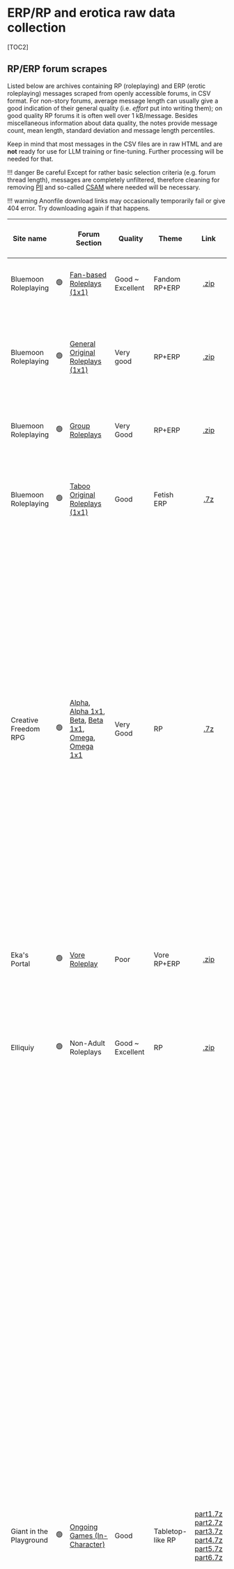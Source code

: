 # ERP/RP and erotica raw data collection
[TOC2]

## RP/ERP forum scrapes
Listed below are archives containing RP (roleplaying) and ERP (erotic roleplaying) messages scraped from openly accessible forums, in CSV format. For non-story forums, average message length can usually give a good indication of their general quality (i.e. _effort_ put into writing them); on good quality RP forums it is often well over 1 kB/message. Besides miscellaneous information about data quality, the notes provide message count, mean length, standard deviation and message length percentiles.

Keep in mind that most messages in the CSV files are in raw HTML and are **not** ready for use for LLM training or fine-tuning. Further processing will be needed for that.

!!! danger Be careful
	Except for rather basic selection criteria (e.g. forum thread length), messages are completely unfiltered, therefore cleaning for removing [PII](https://en.wikipedia.org/wiki/Personal_data) and so-called [CSAM](https://en.wikipedia.org/wiki/Child_sexual_abuse_material) where needed will be necessary.

!!! warning
	Anonfile download links may occasionally temporarily fail or give 404 error. Try downloading again if that happens.

Site name |   | Forum Section | Quality | Theme | Link | Message length statistics and notes |
---|:-:|---|---|---|:-:|---
Bluemoon Roleplaying |🟢| [Fan-based Roleplays (1x1)](https://bluemoonroleplaying.com/community/forums/23/) | Good ~ Excellent | Fandom RP+ERP | [.zip](https://files.catbox.moe/n0x1ub.zip) | `[Count:293778 Mean:944 Std:1366 25%:226 50%:540 75%:1177 90%:2173 95%:3131]`
Bluemoon Roleplaying |🟢| [General Original Roleplays (1x1)](https://bluemoonroleplaying.com/community/forums/8/) | Very good | RP+ERP | [.zip](https://files.catbox.moe/bkq9xt.zip) | `[Count:451593 Mean:997 Std:1493 25%:289 50%:594 75%:1201 90%:2200 95%:3146]` somewhat variable quality/message length. Many empty threads. 
Bluemoon Roleplaying |🟢| [Group Roleplays](https://bluemoonroleplaying.com/community/forums/10/) | Very Good | RP+ERP | [.zip](https://files.catbox.moe/hw9kj5.zip) | `[Count:37458 Mean:1174 Std:2223 25%:309 50%:640 75%:1413 90%:2664 95%:3784]`
Bluemoon Roleplaying |🟢| [Taboo Original Roleplays (1x1)](https://bluemoonroleplaying.com/community/forums/9/) | Good | Fetish ERP | [.7z](https://files.catbox.moe/9n2jay.7z) |  `[Count:534299 Mean:1029 Std:1340 25%:265 50%:611 75%:1306 90%:2388 95%:3350]` Several long threads contain mostly short messages.
Creative Freedom RPG |🟢| [Alpha](https://creativefreedomrpg.com/viewforum.php?f=19), [Alpha 1x1](https://creativefreedomrpg.com/viewforum.php?f=80), [Beta](https://creativefreedomrpg.com/viewforum.php?f=17), [Beta 1x1](https://creativefreedomrpg.com/viewforum.php?f=79), [Omega](https://creativefreedomrpg.com/viewforum.php?f=8), [Omega 1x1](https://creativefreedomrpg.com/viewforum.php?f=77) | Very Good | RP | [.7z](https://files.catbox.moe/k7i41a.7z) |  A1: `[Count:4635 Mean:2968 Std:3780 25%:1362 50%:2040 75%:3183 90%:5369 95%:7604]` AG:`[Count:4442 Mean:3574 Std:3263 25%:1697 50%:2628 75%:4223 90%:6852 95%:9376]`  B1:`[Count:25158 Mean:1338 Std:2233 25%:609 50%:927 75%:1472 90%:2330 95%:3150]` BG:`[Count:13845 Mean:1868 Std:1880 25%:826 50%:1348 75%:2247 90%:3710 95%:4976]` O1:`[Count:31612 Mean:646 Std:598 25%:281 50%:515 75%:831 90%:1221 95%:1569]` OG:`[Count:13281 Mean:772 Std:1098 25%:234 50%:451 75%:885 90%:1694 95%:2451]` Moderately good quality. ==Some messages may have encoding issues==
Eka's Portal |🟢| [Vore Roleplay](https://aryion.com/forum/viewforum.php?f=19) | Poor | Vore RP+ERP | [.zip](https://files.catbox.moe/b08r1u.zip) |  `[Count:430574 Mean:318 Std:914 25%:73 50%:143 75%:286 90%:593 95%:1022]` Threads mostly in-topic but message style often in one-liner form.
Elliquiy |🟢| Non-Adult Roleplays | Good ~ Excellent | RP | [.zip](https://files.catbox.moe/qyhzbc.zip) |  `[Count:52496 Mean:653 Std:1113 25%:124 50%:322 75%:781 90%:1554 95%:2295]` OOC threads present. Non-OOC threads very good.
Giant in the Playground |🟢| [Ongoing Games (In-Character)](https://forums.giantitp.com/forumdisplay.php?13-Ongoing-Games-(In-Character)) | Good | Tabletop-like RP | [part1.7z](https://files.catbox.moe/emijbl.7z) [part2.7z](https://files.catbox.moe/v16bul.7z) [part3.7z](https://files.catbox.moe/0cszzp.7z) [part4.7z](https://files.catbox.moe/yv3c7g.7z) [part5.7z](https://files.catbox.moe/mdcno7.7z) [part6.7z](https://files.catbox.moe/8em6zp.7z) | #1:`[Count:159149 Mean:752 Std:955 25%:258 50%:520 75%:943 90%:1549 95%:2123]` #2:`[Count:333893 Mean:756 Std:1248 25%:226 50%:467 75%:901 90%:1571 95%:2269]` #3:`[Count:320330 Mean:818 Std:1451 25%:213 50%:468 75%:924 90%:1728 95%:2839]` #04:`[Count:384830 Mean:898 Std:1409 25%:238 50%:531 75%:1029 90%:1938 95%:3042]` #5:`[Count:464139 Mean:957 Std:1784 25%:292 50%:600 75%:1104 90%:1943 95%:2796]` #6:`[Count:378482 Mean:1026 Std:1647 25%:309 50%:638 75%:1178 90%:2091 95%:3027]` #7:`[Count:502020 Mean:1109 Std:2019 25%:331 50%:706 75%:1290 90%:2300 95%:3299]` #8:`[Count:488631 Mean:1105 Std:1808 25%:297 50%:675 75%:1291 90%:2339 95%:3410]` #9:`[Count:533131 Mean:1348 Std:2511 25%:367 50%:774 75%:1507 90%:2792 95%:4131]` 3.5M messages in 9 files into 6 compressed archives. Generally consistently good prose, although the messages do not have a very long length on average. The theme is non-adult RP with table-top RPG rules or gaming elements which may need some care when parsing into a format suitable for training. **Note 1**: early posts from years 2005-2007 may have some formatting issues, e.g. showing `& quot;` (without the space) in the messages, or with raw BB-like `[ooc]` tags. **Note 2**: Some OOC threads and GM threads also present, denoted by related tags in the thread title. **Note 3**: important information (OOC, dice rolls, story info) can be under spoiler tags, don't discard them.
Literotica Forum |🟢| [Online Roleplaying](https://forum.literotica.com/forums/online-role-playing.10/) | Poor | RP+ERP | [.zip](https://files.catbox.moe/pn611u.zip) | `[Count:227973 Mean:936 Std:1469 25%:199 50%:557 75%:1121 90%:2083 95%:3076]` Many Off-topic, OOC threads, short-reply threads. Occasionally good threads. 
Literotica Forum |🟢| [Sexual Roleplaying](https://forum.literotica.com/forums/sexual-role-playing.11/) | Poor | ERP | [part1.7z](https://files.catbox.moe/cduamf.7z) [part2.7z](https://files.catbox.moe/aqgkqn.7z) [part3.7z](https://files.catbox.moe/4tuxhx.7z) [part4.7z](https://files.catbox.moe/p6ki3d.7z) [part5.7z](https://files.catbox.moe/aw4wdm.7z) | #01:`[Count:498048 Mean:963 Std:1130 25%:312 50%:648 75%:1221 90%:2067 95%:2838]` #02:`[Count:191958 Mean:814 Std:1030 25%:244 50%:522 75%:1036 90%:1784 95%:2456]` #03:`[Count:212865 Mean:729 Std:988 25%:198 50%:426 75%:890 90%:1632 95%:2382]` #04:`[Count:198527 Mean:760 Std:988 25%:239 50%:471 75%:921 90%:1647 95%:2327]` #05:`[Count:180607 Mean:802 Std:1039 25%:219 50%:514 75%:989 90%:1757 95%:2514]` #06:`[Count:158697 Mean:976 Std:1270 25%:285 50%:636 75%:1185 90%:2092 95%:3030]` #07:`[Count:146079 Mean:1080 Std:1261 25%:351 50%:744 75%:1354 90%:2305 95%:3197]` #08:`[Count:142542 Mean:1093 Std:1327 25%:395 50%:743 75%:1327 90%:2264 95%:3178]` #09:`[Count:173609 Mean:994 Std:1243 25%:303 50%:611 75%:1197 90%:2213 95%:3156]` #10:`[Count:182408 Mean:973 Std:1240 25%:301 50%:627 75%:1180 90%:2093 95%:2992]` #11:`[Count:207904 Mean:1074 Std:1396 25%:335 50%:674 75%:1296 90%:2364 95%:3335]` #12:`[Count:282249 Mean:1202 Std:1561 25%:327 50%:746 75%:1527 90%:2728 95%:3783]` 2.5M messages in 12 parts into 5 compressed files. Many Off-topic, OOC threads, short-reply threads. Occasionally good threads. Message HTML needs some cleaning.
[Menewsha](https://www.menewsha.com/forum/forumdisplay.php?f=309) |🟢| All 1x1 sections, All Group sections, [OOC](https://www.menewsha.com/forum/forumdisplay.php?f=109) | Poor ~ Mediocre | General RP | [1x1.7z](https://files.catbox.moe/9fm9zo.7z) [group.7z](https://files.catbox.moe/oi6836.7z) [OOC.7z](https://files.catbox.moe/2h3ck3.7z) | 1x1 #1: `[Count:191547 Mean:509 Std:688 25%:163 50%:308 75%:576 90%:1086 95%:1649]` 1x1 #2: `[Count:151791 Mean:512 Std:740 25%:136 50%:287 75%:620 90%:1190 95%:1697]` 1x1 #3: `[Count:172102 Mean:568 Std:954 25%:141 50%:258 75%:663 90%:1331 95%:1979]` Group: `[Count:304200 Mean:634 Std:1674 25%:130 50%:316 75%:707 90%:1404 95%:2079]` OOC: `[Count:171760 Mean:273 Std:1354 25%:56 50%:115 75%:228 90%:452 95%:761]` 990K messages in total; relatively short messages in general. Threads from OOC section provided, in case some what can be found to link in-character threads to them. As threads from multiple forum subsections have been put together in the same archive, an additional field in the CSVs providing the subforum location has been provided as well. ==Some messages may have encoding issues==
Menewsha |🟢| [RP Archive](https://www.menewsha.com/forum/forumdisplay.php?f=124) | Poor ~ Mediocre | General RP | [.7z](https://files.catbox.moe/b20qlg.7z) | #1:`[Count:230796 Mean:489 Std:672 25%:161 50%:319 75%:602 90%:1043 95%:1442]` #2:`[Count:200151 Mean:501 Std:835 25%:158 50%:323 75%:599 90%:1054 95%:1476]` #3:`[Count:205105 Mean:483 Std:817 25%:163 50%:309 75%:556 90%:989 95%:1421]` #4:`[Count:205770 Mean:608 Std:1099 25%:170 50%:388 75%:741 90%:1292 95%:1809]` About 840K messages in total from a 2008-2011 archive of general-themed RP by young users. Prose might not always be good and RP style not consistent, often with html tags used just to make posts prettier. Message length generally short. ==Some messages may have encoding issues==
Nation States |🟢| [Portal to the Multiverse](https://forum.nationstates.net/viewforum.php?f=31) | Mediocre | Nations, Politics and Misc RP | [part1.7z](https://files.catbox.moe/0ymm9e.7z) [part2.7z](https://files.catbox.moe/mh15vn.7z) [part3.7z](https://files.catbox.moe/neivku.7z) | #1:`[Count:295729 Mean:1048 Std:1291 25%:406 50%: 714 75%:1233 90%:2130 95%:3047]` #2:`[Count:299668 Mean:1528 Std:1789 25%:572 50%:1020 75%:1850 90%:3201 95%:4469]` #3:`[Count:286762 Mean:1950 Std:2235 25%:739 50%:1335 75%:2381 90%:4060 95%:5619]` #4:`[Count:256867 Mean:2942 Std:4319 25%:859 50%:1665 75%:3340 90%:6348 95%:9504]` Only the threads explicitly marked as "IC" (In-Character, RP) in the title were scraped, for about 1.1M messages in total into 3 compressed archives; still, not all messages might be RP-related. Noise and blockquotes need to be filtered. Message length excellent and even improved over time, but the general posting style might be difficult to adapt to the typical chatbot format.
[Roleplay Adventures](https://role-player.net/forum/) |🟢| All _In-character_ and "Hall of Fame" subforums | Mediocre (Variable) | General RP + Soft ERP | [.7z](https://files.catbox.moe/bg7a3v.7z) | #1 `[Count:73660 Mean:973 Std:2666 25%:131 50%:401 75%:1057 90%:2220 95%:3457]` #2 `[Count:73551 Mean:1203 Std:2294 25%:306 50%:670 75%:1482 90%:2643 95%:3647]` #3 `[Count:90614 Mean:662 Std:2218 25%:110 50%:208 75%:447 90%:1443 95%:2707]` 236K messages in total. A large portion of the messages is short, but a small subset is very long. Some OOC threads may be present. ==A handful of messages has encoding issues==
Roleplay Gateway |🟢| [Fanfics & Other Fiction-Based Roleplay](https://www.roleplaygateway.com/fanfics-other-fiction-based-roleplay-f113.html) | Mediocre | Fanfiction RP | [.zip](https://files.catbox.moe/hhgnom.zip) | `[Count:141810 Mean:840 Std:1353 25%:241 50%:507 75%:989 90%:1848 95%:2683]`
Roleplay Gateway |🟢| [Fantasy Roleplay](https://www.roleplaygateway.com/fantasy-roleplay-f102.html) | Mediocre | Fantasy RP | [.zip](https://files.catbox.moe/oiwj3b.zip) |  `[Count:265450 Mean:907 Std:1384 25%:230 50%:529 75%:1077 90%:2035 95%:2986]`
Roleplay Gateway |🟢| [Realistic Roleplay](https://www.roleplaygateway.com/realistic-roleplay-f111.html) | Mediocre | General RP | [.zip](https://files.catbox.moe/4okagw.zip) | `[Count:204882 Mean:830 Std:1087 25%:263 50%:501 75%:989 90%:1840 95%:2645]`
Roleplay Gateway |🟢| [School-Based Roleplay](https://www.roleplaygateway.com/school-based-roleplay-f181.html) | Mediocre | School life RP | [.zip](https://files.catbox.moe/0ji7x8.zip) | `[Count:41368 Mean:590 Std:730 25%:209 50%:419 75%:723 90%:1232 95%:1687]` some good threads, but otherwise inconsistent RP style.
[Roleplayer Guild](https://www.roleplayerguild.com/) |🟢| All roleplaying forums | **Excellent** | General RP+ERP | [part1.7z](https://anonfiles.com/edpfyak0z6/roleplayerguild_all_char_ic_ooc_part1_7z) [part2.7z](https://anonfiles.com/60tcy5kezd/roleplayerguild_all_char_ic_ooc_part2_7z) [part3.7z](https://anonfiles.com/19mdy8kbzf/roleplayerguild_all_char_ic_ooc_part3_7z) [part4.7z](https://anonfiles.com/1byayek9zd/roleplayerguild_all_char_ic_ooc_part4_7z) [part5.7z](https://anonfiles.com/E40by3kcz0/roleplayerguild_all_char_ic_ooc_part5_7z) [part6.7z](https://anonfiles.com/Y20ay6kbz7/roleplayerguild_all_char_ic_ooc_part6_7z) [part7.7z](https://anonfiles.com/ibZ3x3k5z9/roleplayerguild_all_char_ic_ooc_part7_7z) [part8.7z](https://anonfiles.com/Vcj1y3k1zd/roleplayerguild_all_char_ic_ooc_part8_7z) | This data is different compared to the others in that it includes within the same .csv files in-character (IC, i.e. actual roleplay), out-of-character (OOC) and Character Sheet messages for a total of about 3 million messages in 8 separately compressed 7z files. As OOC and Sheets share the same base url/name with the IC threads, they can be reliably associated with them, if needed. Thread tags and an additional field identifying if the messages are part of IC, OOC or sheets are included. **Possibly some of the best all-around RP data**. Special usage notes: **1**: @-mentions in the IC threads could be removed. **2**: A markdown file with an extended explanation of thread tags is provided.
RP Nation |🟢| [Group](https://www.rpnation.com/group/) | Poor ~ Good | RP | [part1.7z](https://files.catbox.moe/g9aicc.7z) [part2.7z](https://files.catbox.moe/3bjrin.7z) LOST [part4.7z](https://files.catbox.moe/sny2sq.7z) [part5.7z](https://files.catbox.moe/cyobf3.7z) | #1:`[Count:497833 Mean:649 Std:1454 25%:160 50%:344 75%:717 90%:1418 95%:2156]` #2:`[Count:383466 Mean:861 Std:1733 25%:188 50%:457 75%:977 90%:1950 95%:2978]` #4:`[Count:309836 Mean:2023 Std:2631 25%:524 50%:1230 75%:2582 90%:4719 95%:6467]` #5:`[Count:483754 Mean:1940 Std:3356 25%:424 50%:880 75%:2223 90%:4858 95%:7043]` Part 3 missing due to problems while scraping; variable message quality and length
RP Nation |🟢| [One on One (1x1)](https://www.rpnation.com/1x1/) | Poor ~ Good | RP | [part1.7z](https://files.catbox.moe/e42cfg.7z) [part2.7z](https://files.catbox.moe/fuko70.7z) | #1:`[Count:574127 Mean:596 Std:1194 25%:101 50%:243 75%:599 90%:1409 95%:2374]` #2:`[Count:594005 Mean:1334 Std:2787 25%:284 50%:728 75%:1320 90%:3087 95%:4801]` Variable quality that seemingly improved over time.
RPG Net |🟢| [Roleplay-By-Post Play Forum](https://forum.rpg.net/index.php?forums/roleplay-by-post-play-forum.31/) | Good | Tabletop-like RP | [.7z](https://anonfiles.com/U5ifC8k4za/rpgnet_roleplay_by_post_7z) | #1:`[Count:140054 Mean:1274 Std:1605 25%:322 50%:854 75%:1548 90%:2797 95%:3996]` #2:`[Count:143877 Mean:1326 Std:1552 25%:346 50%:945 75%:1681 90%:2848 95%:3992]` #3:`[Count:147795 Mean:1306 Std:1699 25%:306 50%:865 75%:1607 90%:2876 95%:4101]` #4:`[Count:140932 Mean:1235 Std:1534 25%:308 50%:853 75%:1514 90%:2705 95%:3865]` #5:`[Count:144716 Mean:1167 Std:1409 25%:312 50%:885 75%:1453 90%:2454 95%:3382]` #6:`[Count:134337 Mean:1151 Std:1367 25%:282 50%:806 75%:1455 90%:2563 95%:3564]` #7:`[Count:145362 Mean:1547 Std:2344 25%:327 50%:922 75%:1764 90%:3405 95%:5169]` #8:`[Count:135931 Mean:1243 Std:1500 25%:315 50%:831 75%:1567 90%:2762 95%:3912]` Only the in-character (RP) threads were scraped. In total, 1.1M messages in 8 .csv files compressed into 1 7-zip archive. General quality a bit variable, with OOC, "noise" and tabletop-like RPG dice roll data and so on that will have to be cleaned.
Wolf RPG |🟢| [Archives](https://wolf-rpg.com/forumdisplay.php?fid=11)| Very Good | Wolf (Animal) RP | [.7z](https://files.catbox.moe/mclvdc.7z) | `[Count:423174 Mean:1177 Std:669 25%:759 50%:1038 75%:1421 90%:1925 95%:2352]` Messages not overly long, but consistently very good quality. **Note 1**: OOCs in this forum are most often placed under a special tag. These tags have been isolated and removed from the message body, then placed in a special `message_ooc` field in the CSV file. **Note 2**: content warnings (violence, swearing) have been removed from the messages. **Note 3**: Threads shorter than 1 reply have been filtered.

### Usage notes
All message archive files are in .csv format. They can be easily processed in python using the `pandas` data processing library as follows:
```python
import pandas
data = pandas.read_csv(filename)
```
After doing so, most of the time the data will have 5 or more fields as in the following example:
```text
b.loc[211]
Out[211]: 
thread_title                              new idea, but need some help
thread_href          https://forum.literotica.com/threads/new-idea-...
message_timestamp                               Nov 3, 2000 at 3:00 PM
message_username                                   husband's nightmare
message              I want to do a role play based o the movie Dre...
```

### Some details
- Messages have been parsed by chronological order using threads first, then messages. In other words, messages from the same thread will be consecutive in the .csv files.
- `message` contains the message body in html format. To become fully usable for fine-tuning LLMs it will likely have to be rendered as text. The Python library [BeautifulSoup](https://www.crummy.com/software/BeautifulSoup/bs4/doc/) could be used for this.
- `message_timestamp` has not been normalized and thus may have different formats depending on the forum.
- Sometimes, thread labels or tags have been added too as separate fields.

### Suggested strategy for parsing and filtering the files
- Forums can have a lot of off-topic or non-RP threads. The latter _most of the time_ include "OOC" in the thread title. Such threads could be filtered away.
	- For Elliquiy, it is suggested to filter _away_ threads titles containing the strings: `OOC`, `O.O.C.` (out of character, i.e. non-RP/ERP talk); `Character Sheet`, `Character Profile`, `Character Thread`, `Character List`, `Character Roster` (these all contain character descriptions). However, note that `IC` or `in-character` means that the thread is in-topic, i.e. it contains proper role-play.
	- Note that sometimes Character and OOC can be in the same thread.
- For privacy reasons it might be best to anonymize usernames and scramble URLs originating from the forum where the messages have been posted. 
- Typically OOC (out of character) messages within in-topic threads will be enclosed with double parentheses `(( ))`, single parentheses with OOC marking `(OOC: )`; more rarely square parentheses are used as well `[ ]` `[OOC: ]`. However, often just single parentheses `( )` without other indications are used for OOC.
- Threads tend to have a more or less consistent posting style. It is suggested to filter complete threads away if the posts contain too many one-liners.
- Oftentimes there will only be 1 opening post, perhaps due to a failure to attract attention. In principle, these threads could be filtered away, but depending on the forum they are often also high-effort posts.

## Stories website scrapes
These archives contain short stories written by a single author instead of roleplay between two or more persons.

Site name |   | Quality | Theme | Link | Notes |
---|:-:|---|---|:-:|---
[Impregnorium](https://www.asstr.org/files/Collections/impregnorium/www/stories/archive/storyindex.htm)|🟢| Good | Impregnation stories | [.7z](https://files.catbox.moe/6dqrbz.7z) | About 1360 stories. Uses [_alt.sex.stories_ story codes](https://www.asstr.org/~Uther_Pendragon/code/scfr.htm); glossary provided in the archive for the tags.
[Literotica](https://literotica.com/)|🟢| Good (Variable) | General | [.7z](https://anonfiles.com/TeDcYeifz9/literotica_2021_12_7z) | 300K+ stories as of 2021-12, 8GB CSV file with tags and other metadata 7zipped to a 2GB archive. Processed from https://archive.org/details/literotica-2021.12
[Sexstories](https://sexstories.com/)|🟢| Good (Variable) | General | [part1.7z](https://files.catbox.moe/38z7mh.7z) [part2.7z](https://files.catbox.moe/5gy4bm.7z) | 60K stories, 1.25GB. Duplicate stories may be present. Some are also short "sex jokes", so it is suggested to filter them by length. Tags, ratings, views included in the csv files.
[The Erotic Mind-Control Story Archive](https://mcstories.com/)|🟢| **Excellent** | Erotic mind control stories (general) | [.7z](https://anonfiles.com/q1g5rdn1zc/mcstories_all_7z) | 36000+ stories (including multi-chapter parts). All stories include a short summary and categories based on a modified _alt.sex.stories_ system, described in detail [here](https://mcstories.com/Tags/index.html). The stories are in very consistently formatted HTML, and separating unwanted portions like _trailers_, _milestones_, chapter titles and so on should be easy.

You can find more legally questionable story raw data files [in a separate Rentry](https://rentry.org/ashh2).
